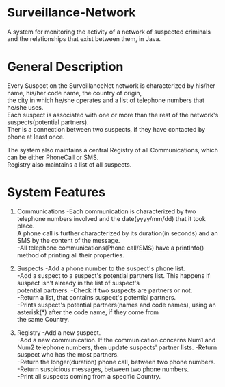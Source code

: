 # Surveillance-Network
 
  A system for monitoring the activity of a network of suspected criminals and the relationships that exist between them, in Java.

# General Description

Every Suspect on the SurveillanceNet network is characterized by his/her name, his/her code name, the country of origin,      
the city in which he/she operates and a list of telephone numbers that he/she uses.                                  
Each suspect is associated with one or more than the rest of the network's suspects(potential partners).                    
Ther is a connection between two suspects, if they have contacted by phone at least once.

The system also maintains a central Registry of all Communications, which can be either PhoneCall or SMS.                     
Registry also maintains a list of all suspects.                                                                              

# System Features

1. Communications
 -Each communication is characterized by two telephone numbers involved and the date(yyyy/mm/dd) that it took place.                                       
  A phone call is further characterized by its duration(in seconds) and an SMS by the content of the message.                 
 -All telephone communications(Phone call/SMS) have a printInfo() method of printing all their properties.                                   
 
2. Suspects
 -Add a phone number to the suspect's phone list.                                                                          
 -Add a suspect to a suspect's potential partners list. This happens if suspect isn't already in the list of suspect's        
  potential partners.
 -Check if two suspects are partners or not.                                                                                 
 -Return a list, that contains suspect's potential partners.                                                                 
 -Prints suspect's potential partners(names and code names), using an asterisk(*) after the code name, if they come from      
  the same Country.                                                                                                        
 
3. Registry
 -Add a new suspect.                                                                                                         
 -Add a new communication. If the communication concerns Num1 and Num2 telephone numbers, then update suspects' partner lists.
 -Return suspect who has the most partners.                                                                                                                                                    
 -Return the longer(duration) phone call, between two phone numbers.                                                          
 -Return suspicious messages, between two phone numbers.                                                                     
 -Print all suspects coming from a specific Country.                                                                         
                                         
 

                                                                       

 